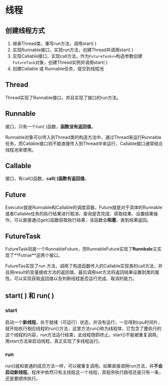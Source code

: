 # 线程

## 创建线程方式

1. 继承Thread类，重写run方法，调用start( )
2. 实现Runnable接口，实现run方法，创建Thread并调用start( )
3. 实现Callable接口，实现call方法，作为`FutureTask<>`构造参数创建`FutureTask`对象，创建Thread实例并调用start( )
4. 创建Callable 或 Runnable任务，提交到线程池

## Thread

Thread实现了Runnable接口，并且实现了接口的run方法。

## Runnable

接口，只有一个run( )函数，**函数没有返回值**。

Runnable对象可以传入到Thread类的构造方法中，通过Thread来运行Runnable任务，而Callable接口则不能直接传入到Thread中来运行，Callable接口通常结合线程池来使用。

## Callable

接口，有call()函数，**call( )函数有返回值**。

## Future

Executor就是Runnable和Callable的调度容器，Future就是对于具体的Runnable或者Callable任务的执行结果进行取消、查询是否完成、获取结果、设置结果操作。可以直接通过get()函数获取执行结果，该函数会**阻塞**，直到结果返回。

## FutureTask

FutureTask则是一个RunnableFuture<V>，而RunnableFuture实现了**Runnbale**又实现了**Futrue<V>**这两个接口。

FutureTas实现了run 方法，调用了构造函数传入的Callable实现类的call方法，并且用result的变量接收方法的返回值，最后调用set方法将返回结果设置到类的属性。可以实现获取返回值以及判断线程是否运行完成、取消的能力。



## start( ) 和 run( )

### start

启动一个**新线程**，处于就绪（可运行）状态，并没有运行，一旦得到cpu时间片，就开始执行相应线程的run()方法，这里方法run()称为线程体，它包含了要执行的这个线程的内容，run方法运行结束，此线程随即终止。start()不能被重复调用。用start方法来启动线程，真正实现了多线程运行。

### run

run()就和普通的成员方法一样，可以被重复调用。如果直接调用run方法，并**不会启动新线程**。程序中依然只有主线程这一个线程，其程序执行路径还是只有一条，还是要顺序执行。